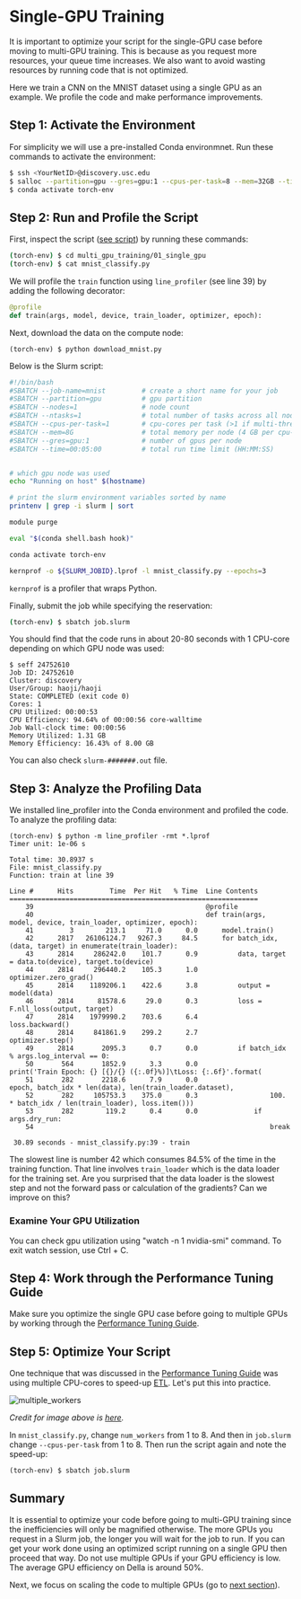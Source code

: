# Single-GPU Training

It is important to optimize your script for the single-GPU case before moving to multi-GPU training. This is because as you request more resources, your queue time increases. We also want to avoid wasting resources by running code that is not optimized.

Here we train a CNN on the MNIST dataset using a single GPU as an example. We profile the code and make performance improvements.

## Step 1: Activate the Environment

For simplicity we will use a pre-installed Conda environmnet. Run these commands to activate the environment:

```bash
$ ssh <YourNetID>@discovery.usc.edu
$ salloc --partition=gpu --gres=gpu:1 --cpus-per-task=8 --mem=32GB --time=1:00:00 
$ conda activate torch-env
```

## Step 2: Run and Profile the Script

First, inspect the script ([see script](mnist_classify.py)) by running these commands:

```bash
(torch-env) $ cd multi_gpu_training/01_single_gpu
(torch-env) $ cat mnist_classify.py
```

We will profile the `train` function using `line_profiler` (see line 39) by adding the following decorator:

```python
@profile
def train(args, model, device, train_loader, optimizer, epoch):
```

Next, download the data on the compute node:

```
(torch-env) $ python download_mnist.py
```

Below is the Slurm script:

```bash
#!/bin/bash
#SBATCH --job-name=mnist         # create a short name for your job
#SBATCH --partition=gpu          # gpu partition
#SBATCH --nodes=1                # node count
#SBATCH --ntasks=1               # total number of tasks across all nodes
#SBATCH --cpus-per-task=1        # cpu-cores per task (>1 if multi-threaded tasks)
#SBATCH --mem=8G                 # total memory per node (4 GB per cpu-core is default)
#SBATCH --gres=gpu:1             # number of gpus per node
#SBATCH --time=00:05:00          # total run time limit (HH:MM:SS)


# which gpu node was used
echo "Running on host" $(hostname)

# print the slurm environment variables sorted by name
printenv | grep -i slurm | sort

module purge

eval "$(conda shell.bash hook)"

conda activate torch-env

kernprof -o ${SLURM_JOBID}.lprof -l mnist_classify.py --epochs=3
```

`kernprof` is a profiler that wraps Python. 

Finally, submit the job while specifying the reservation:

```bash
(torch-env) $ sbatch job.slurm
```

You should find that the code runs in about 20-80 seconds with 1 CPU-core depending on which GPU node was used:

```
$ seff 24752610
Job ID: 24752610
Cluster: discovery
User/Group: haoji/haoji
State: COMPLETED (exit code 0)
Cores: 1
CPU Utilized: 00:00:53
CPU Efficiency: 94.64% of 00:00:56 core-walltime
Job Wall-clock time: 00:00:56
Memory Utilized: 1.31 GB
Memory Efficiency: 16.43% of 8.00 GB
```

You can also check `slurm-#######.out` file.


## Step 3: Analyze the Profiling Data

We installed line_profiler into the Conda environment and profiled the code. To analyze the profiling data:

```
(torch-env) $ python -m line_profiler -rmt *.lprof 
Timer unit: 1e-06 s

Total time: 30.8937 s
File: mnist_classify.py
Function: train at line 39

Line #      Hits         Time  Per Hit   % Time  Line Contents
==============================================================
    39                                           @profile
    40                                           def train(args, model, device, train_loader, optimizer, epoch):
    41         3        213.1     71.0      0.0      model.train()
    42      2817   26106124.7   9267.3     84.5      for batch_idx, (data, target) in enumerate(train_loader):
    43      2814     286242.0    101.7      0.9          data, target = data.to(device), target.to(device)
    44      2814     296440.2    105.3      1.0          optimizer.zero_grad()
    45      2814    1189206.1    422.6      3.8          output = model(data)
    46      2814      81578.6     29.0      0.3          loss = F.nll_loss(output, target)
    47      2814    1979990.2    703.6      6.4          loss.backward()
    48      2814     841861.9    299.2      2.7          optimizer.step()
    49      2814       2095.3      0.7      0.0          if batch_idx % args.log_interval == 0:
    50       564       1852.9      3.3      0.0              print('Train Epoch: {} [{}/{} ({:.0f}%)]\tLoss: {:.6f}'.format(
    51       282       2218.6      7.9      0.0                  epoch, batch_idx * len(data), len(train_loader.dataset),
    52       282     105753.3    375.0      0.3                  100. * batch_idx / len(train_loader), loss.item()))
    53       282        119.2      0.4      0.0              if args.dry_run:
    54                                                           break

 30.89 seconds - mnist_classify.py:39 - train
```

The slowest line is number 42 which consumes 84.5% of the time in the training function. That line involves `train_loader` which is the data loader for the training set. Are you surprised that the data loader is the slowest step and not the forward pass or calculation of the gradients? Can we improve on this?

### Examine Your GPU Utilization

You can check gpu utilization using "watch -n 1 nvidia-smi" command. To exit watch session, use Ctrl + C. 

## Step 4: Work through the Performance Tuning Guide

Make sure you optimize the single GPU case before going to multiple GPUs by working through the [Performance Tuning Guide](https://pytorch.org/tutorials/recipes/recipes/tuning_guide.html).

## Step 5: Optimize Your Script

One technique that was discussed in the [Performance Tuning Guide](https://pytorch.org/tutorials/recipes/recipes/tuning_guide.html) was using multiple CPU-cores to speed-up [ETL](https://en.wikipedia.org/wiki/Extract,_transform,_load). Let's put this into practice.

![multiple_workers](https://www.telesens.co/wp-content/uploads/2019/04/img_5ca4eff975d80.png)

*Credit for image above is [here](https://www.telesens.co/2019/04/04/distributed-data-parallel-training-using-pytorch-on-aws/).*

In `mnist_classify.py`, change `num_workers` from 1 to 8. And then in `job.slurm` change `--cpus-per-task` from 1 to 8. Then run the script again and note the speed-up:

```
(torch-env) $ sbatch job.slurm
```


## Summary

It is essential to optimize your code before going to multi-GPU training since the inefficiencies will only be magnified otherwise. The more GPUs you request in a Slurm job, the longer you will wait for the job to run. If you can get your work done using an optimized script running on a single GPU then proceed that way. Do not use multiple GPUs if your GPU efficiency is low. The average GPU efficiency on Della is around 50%.

Next, we focus on scaling the code to multiple GPUs (go to [next section](../02_pytorch_ddp)).


